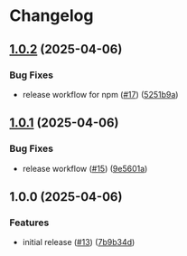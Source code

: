 # Changelog

## [1.0.2](https://github.com/jonmatum/react-headless-menu/compare/v1.0.1...v1.0.2) (2025-04-06)


### Bug Fixes

* release workflow for npm ([#17](https://github.com/jonmatum/react-headless-menu/issues/17)) ([5251b9a](https://github.com/jonmatum/react-headless-menu/commit/5251b9a530e5a37e92b43fda957a2344b22f4041))

## [1.0.1](https://github.com/jonmatum/react-headless-menu/compare/v1.0.0...v1.0.1) (2025-04-06)


### Bug Fixes

* release workflow ([#15](https://github.com/jonmatum/react-headless-menu/issues/15)) ([9e5601a](https://github.com/jonmatum/react-headless-menu/commit/9e5601a85eb75e6ce8595982af4eea4fe3f227ef))

## 1.0.0 (2025-04-06)


### Features

* initial release ([#13](https://github.com/jonmatum/react-headless-menu/issues/13)) ([7b9b34d](https://github.com/jonmatum/react-headless-menu/commit/7b9b34d76ad437348da0098bcf2f8bc76496d7c4))
